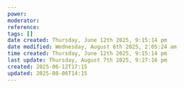 ```yaml
---
power: 
moderator: 
reference: 
tags: []
date created: Thursday, June 12th 2025, 9:15:14 pm
date modified: Wednesday, August 6th 2025, 2:05:24 am
time created: Thursday, June 12th 2025, 9:15:14 pm
last update: Thursday, August 7th 2025, 9:27:16 pm
created: 2025-06-12T17:15
updated: 2025-08-06T14:15
---
```

